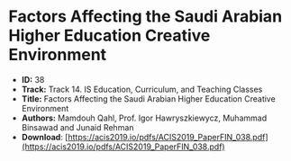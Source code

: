 # Factors Affecting the Saudi Arabian Higher Education Creative Environment

- **ID:** 38
- **Track:** Track 14. IS Education, Curriculum, and Teaching Classes
- **Title:** Factors Affecting the Saudi Arabian Higher Education Creative Environment
- **Authors:** Mamdouh Qahl, Prof. Igor Hawryszkiewycz, Muhammad Binsawad and Junaid Rehman
- **Download**: [https://acis2019.io/pdfs/ACIS2019_PaperFIN_038.pdf](https://acis2019.io/pdfs/ACIS2019_PaperFIN_038.pdf)